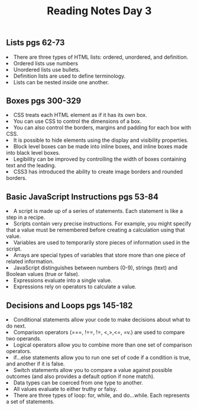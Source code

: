 <html>

<body>
    <header>
        <h1>Reading Notes Day 3</h1>
    </header>
    
 <h2>Lists pgs 62-73</h2>

 <main>
  
<div>
    <p>
    <li> There are three types of HTML lists: ordered, unordered, and definition.
    <li> Ordered lists use numbers
    <li> Unordered lists use bullets.
    <li> Definition lists are used to define terminology.
    <li> Lists can be nested inside one another.
</div>
  

       
  <h2>Boxes pgs 300-329</h2>
        <li> CSS treats each HTML element as if it has its own box.
        <li> You can use CSS to control the dimensions of a box.
        <li> You can also control the borders, margins and padding for each box with CSS.
        <li> It is possible to hide elements using the display and visibility properties.
        <li> Block level boxes can be made into inline boxes, and inline boxes made into black level boxes.
        <li> Legibility can be improved by controlling the width of boxes containing text and the leading.
        <li> CSS3 has introduced the ability to create image borders and rounded borders.
            
  <h2>Basic JavaScript Instructions pgs 53-84</h2>
        <li> A script is made up of a series of statements. Each statement is like a step in a recipe.
        <li> Scripts contain very precise instructions. For example, you might specify that a value must be remembered before creating a calculation using that value.
        <li> Variables are used to temporarily store pieces of information used in the script.
        <li> Arrays are special types of variables that store more than one piece of related information.
        <li> JavaScript distinguishes between numbers (0-9), strings (text) and Boolean values (true or false).
        <li> Expressions evaluate into a single value.
        <li> Expressions rely on operators to calculate a value.
          
  <h2>Decisions and Loops pgs 145-182</h2>
        <li> Conditional statements allow your code to make decisions about what to do next.
        <li> Comparison operators (===, !==, !=, <,>,<=, =v.) are used to compare two operands.
        <li> Logical operators allow you to combine more than one set of comparison operators.
        <li> if...else statements allow you to run one set of code if a condition is true, and another if it is false.
        <li> Switch statements allow you to compare a value against possible outcomes (and also provides a default option if none match).
        <li> Data types can be coerced from one type to another.
        <li> All values evaluate to either truthy or falsy.
        <li> There are three types of loop: for, while, and do...while. Each represents a set of statements.
  </p>

  </div>

  </main>
     
  </html>
            
                 
        


